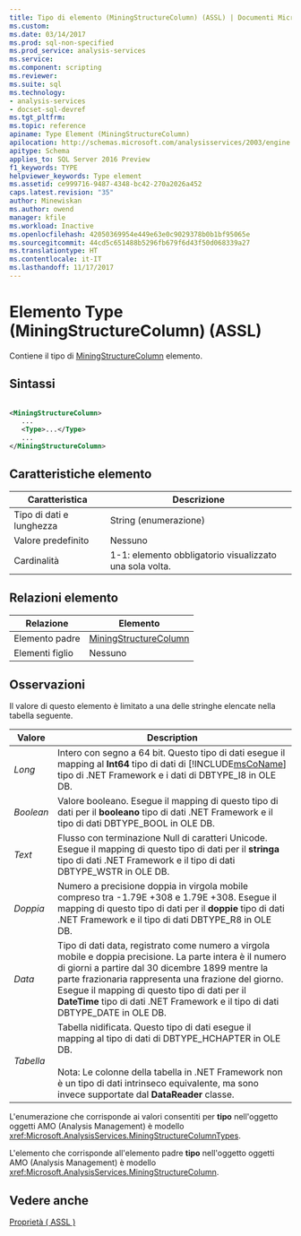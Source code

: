 ```yaml
---
title: Tipo di elemento (MiningStructureColumn) (ASSL) | Documenti Microsoft
ms.custom: 
ms.date: 03/14/2017
ms.prod: sql-non-specified
ms.prod_service: analysis-services
ms.service: 
ms.component: scripting
ms.reviewer: 
ms.suite: sql
ms.technology:
- analysis-services
- docset-sql-devref
ms.tgt_pltfrm: 
ms.topic: reference
apiname: Type Element (MiningStructureColumn)
apilocation: http://schemas.microsoft.com/analysisservices/2003/engine
apitype: Schema
applies_to: SQL Server 2016 Preview
f1_keywords: TYPE
helpviewer_keywords: Type element
ms.assetid: ce999716-9487-4348-bc42-270a2026a452
caps.latest.revision: "35"
author: Minewiskan
ms.author: owend
manager: kfile
ms.workload: Inactive
ms.openlocfilehash: 42050369954e449e63e0c9029378b0b1bf95065e
ms.sourcegitcommit: 44cd5c651488b5296fb679f6d43f50d068339a27
ms.translationtype: HT
ms.contentlocale: it-IT
ms.lasthandoff: 11/17/2017
---
```

# <a name="type-element-miningstructurecolumn-assl"></a>Elemento Type (MiningStructureColumn) (ASSL)
  Contiene il tipo di [MiningStructureColumn](../../../analysis-services/scripting/data-type/miningstructurecolumn-data-type-assl.md) elemento.  
  
## <a name="syntax"></a>Sintassi  
  
```xml  
  
<MiningStructureColumn>  
   ...  
   <Type>...</Type>  
   ...  
</MiningStructureColumn>  
```  
  
## <a name="element-characteristics"></a>Caratteristiche elemento  
  
|Caratteristica|Descrizione|  
|--------------------|-----------------|  
|Tipo di dati e lunghezza|String (enumerazione)|  
|Valore predefinito|Nessuno|  
|Cardinalità|1-1: elemento obbligatorio visualizzato una sola volta.|  
  
## <a name="element-relationships"></a>Relazioni elemento  
  
|Relazione|Elemento|  
|------------------|-------------|  
|Elemento padre|[MiningStructureColumn](../../../analysis-services/scripting/data-type/miningstructurecolumn-data-type-assl.md)|  
|Elementi figlio|Nessuno|  
  
## <a name="remarks"></a>Osservazioni  
 Il valore di questo elemento è limitato a una delle stringhe elencate nella tabella seguente.  
  
|Valore|Description|  
|-----------|-----------------|  
|*Long*|Intero con segno a 64 bit. Questo tipo di dati esegue il mapping al **Int64** tipo di dati di [!INCLUDE[msCoName](../../../includes/msconame-md.md)] tipo di .NET Framework e i dati di DBTYPE_I8 in OLE DB.|  
|*Boolean*|Valore booleano. Esegue il mapping di questo tipo di dati per il **booleano** tipo di dati .NET Framework e il tipo di dati DBTYPE_BOOL in OLE DB.|  
|*Text*|Flusso con terminazione Null di caratteri Unicode. Esegue il mapping di questo tipo di dati per il **stringa** tipo di dati .NET Framework e il tipo di dati DBTYPE_WSTR in OLE DB.|  
|*Doppia*|Numero a precisione doppia in virgola mobile compreso tra -1.79E +308 e 1.79E +308. Esegue il mapping di questo tipo di dati per il **doppie** tipo di dati .NET Framework e il tipo di dati DBTYPE_R8 in OLE DB.|  
|*Data*|Tipo di dati data, registrato come numero a virgola mobile e doppia precisione. La parte intera è il numero di giorni a partire dal 30 dicembre 1899 mentre la parte frazionaria rappresenta una frazione del giorno. Esegue il mapping di questo tipo di dati per il **DateTime** tipo di dati .NET Framework e il tipo di dati DBTYPE_DATE in OLE DB.|  
|*Tabella*|Tabella nidificata. Questo tipo di dati esegue il mapping al tipo di dati di DBTYPE_HCHAPTER in OLE DB.<br /><br /> Nota: Le colonne della tabella in .NET Framework non è un tipo di dati intrinseco equivalente, ma sono invece supportate dal **DataReader** classe.|  
  
 L'enumerazione che corrisponde ai valori consentiti per **tipo** nell'oggetto oggetti AMO (Analysis Management) è modello <xref:Microsoft.AnalysisServices.MiningStructureColumnTypes>.  
  
 L'elemento che corrisponde all'elemento padre **tipo** nell'oggetto oggetti AMO (Analysis Management) è modello <xref:Microsoft.AnalysisServices.MiningStructureColumn>.  
  
## <a name="see-also"></a>Vedere anche  
 [Proprietà &#40; ASSL &#41;](../../../analysis-services/scripting/properties/properties-assl.md)  
  
  

